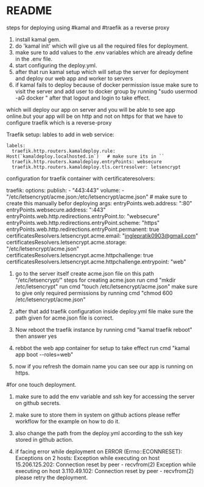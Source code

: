 # README

steps for deploying using #kamal and #traefik as a reverse proxy

1. install kamal gem.
2. do 'kamal init'  which will give us all the required files for deployment.
3. make sure to add values to the .env variables which are already define in the .env file.
4. start configuring the deploy.yml.
5. after that run kamal setup which will setup the server for deployment and deploy our web app and worker to servers
6. if kamal fails to deploy because of docker permission issue make sure to visit the server and add user to docker group by running "sudo usermod -aG docker <username>" after that logout and login to take effect.


which will deploy our app on server and you will be able to see app online.but your app will be on http and not on https for that we have to configure traefik which is a reverse-proxy

Traefik setup:
lables to add in web service:
    
    labels:
      traefik.http.routers.kamaldeploy.rule: Host(`kamaldeploy.localhosted.in`)   # make sure its in ``
      traefik.http.routers.kamaldeploy.entryPoints: websecure
      traefik.http.routers.kamaldeploy.tls.certresolver: letsencrypt              

configuration for traefik container with certificateresolvers:

traefik:
  options:
    publish:
      - "443:443"
    volume:
      - "/etc/letsencrypt/acme.json:/etc/letsencrypt/acme.json"    # make sure to create this manually befor deploying
  args:
    entryPoints.web.address: ":80"
    entryPoints.websecure.address: ":443"
    entryPoints.web.http.redirections.entryPoint.to: "websecure"
    entryPoints.web.http.redirections.entryPoint.scheme: "https"
    entryPoints.web.http.redirections.entryPoint.permanent: true
    certificatesResolvers.letsencrypt.acme.email: "inglepratik0903@gmail.com"
    certificatesResolvers.letsencrypt.acme.storage: "/etc/letsencrypt/acme.json"
    certificatesResolvers.letsencrypt.acme.httpchallenge: true
    certificatesResolvers.letsencrypt.acme.httpchallenge.entrypoint: "web"

1. go to the server itself create acme.json file on this path "/etc/letsencrypt/"
steps for creating acme.json
run cmd "mkdir /etc/letsencrypt"
run cmd "touch /etc/letsencrypt/acme.json"
make sure to give only required permissions
by running cmd "chmod 600 /etc/letsencrypt/acme.json"

2. after that add traefik configuration inside deploy.yml file make sure the path given for acme.json file is correct.

3. Now reboot the traefik instance by running cmd "kamal traefik reboot" then answer yes

4. rebbot the web app container for setup to take effect run cmd "kamal app boot --roles=web"

5. now if you refresh the domain name you can see our app is running on https.

#for one touch deployment.

1. make sure to add the env variable and ssh key for accessing the server on github secrets.

2. make sure to store them in system on github actions please reffer workflow for the example on how to do it.

3. also change the path from the deploy.yml according to the ssh key stored in github action.

4. if facing error while deployment on 
  ERROR (Errno::ECONNRESET): Exceptions on 2 hosts:
Exception while executing on host 15.206.125.202: Connection reset by peer - recvfrom(2)
Exception while executing on host 3.110.49.102: Connection reset by peer - recvfrom(2)
please retry the deployment.
